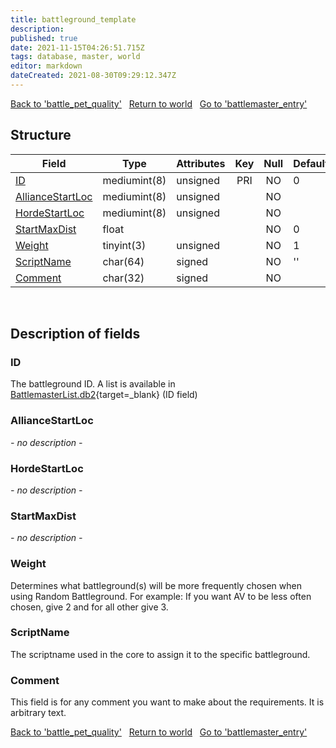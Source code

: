 ```yaml
---
title: battleground_template
description: 
published: true
date: 2021-11-15T04:26:51.715Z
tags: database, master, world
editor: markdown
dateCreated: 2021-08-30T09:29:12.347Z
---
```


<a href="https://dev.trinitycore.info/en/database/master/world/battle_pet_quality" class="mt-5 v-btn v-btn--depressed v-btn--flat v-btn--outlined theme--light v-size--default darkblue--text text--lighten-3"><span class="v-btn__content"><i aria-hidden="true" class="v-icon notranslate v-icon--left mdi mdi-arrow-left theme--light"></i><span>Back to 'battle_pet_quality'</span></span></a>&nbsp;&nbsp;&nbsp;<a href="https://dev.trinitycore.info/en/database/master/world/home" class="mt-5 v-btn v-btn--depressed v-btn--flat v-btn--outlined theme--light v-size--default darkblue--text text--lighten-3"><span class="v-btn__content"><i aria-hidden="true" class="v-icon notranslate v-icon--left mdi mdi-home-outline theme--light"></i><span>Return to world</span></span></a>&nbsp;&nbsp;&nbsp;<a href="https://dev.trinitycore.info/en/database/master/world/battlemaster_entry" class="mt-5 v-btn v-btn--depressed v-btn--flat v-btn--outlined theme--light v-size--default darkblue--text text--lighten-3"><span class="v-btn__content"><span>Go to 'battlemaster_entry'</span><i aria-hidden="true" class="v-icon notranslate v-icon--right mdi mdi-arrow-right theme--light"></i></span></a>

## Structure

| Field | Type | Attributes | Key | Null | Default | Extra | Comment |
| --- | --- | --- | :---: | :---: | --- | --- | --- |
| [ID](#id) | mediumint(8) | unsigned | PRI | NO | 0 |  |  |
| [AllianceStartLoc](#alliancestartloc) | mediumint(8) | unsigned |  | NO |  |  |  |
| [HordeStartLoc](#hordestartloc) | mediumint(8) | unsigned |  | NO |  |  |  |
| [StartMaxDist](#startmaxdist) | float |  |  | NO | 0 |  |  |
| [Weight](#weight) | tinyint(3) | unsigned |  | NO | 1 |  |  |
| [ScriptName](#scriptname) | char(64) | signed |  | NO | '' |  |  |
| [Comment](#comment) | char(32) | signed |  | NO |  |  |  |
&nbsp;
## Description of fields

### ID
The battleground ID.
A list is available in [BattlemasterList.db2](https://wow.tools/dbc/?dbc=battlemasterlist){target=_blank} (ID field)
&nbsp;

### AllianceStartLoc
*- no description -*
&nbsp;

### HordeStartLoc
*- no description -*
&nbsp;

### StartMaxDist
*- no description -*
&nbsp;

### Weight
Determines what battleground(s) will be more frequently chosen when using Random Battleground.
For example: If you want AV to be less often chosen, give 2 and for all other give 3.
&nbsp;

### ScriptName
The scriptname used in the core to assign it to the specific battleground.
&nbsp;

### Comment
This field is for any comment you want to make about the requirements. It is arbitrary text.
&nbsp;

<a href="https://dev.trinitycore.info/en/database/master/world/battle_pet_quality" class="mt-5 v-btn v-btn--depressed v-btn--flat v-btn--outlined theme--light v-size--default darkblue--text text--lighten-3"><span class="v-btn__content"><i aria-hidden="true" class="v-icon notranslate v-icon--left mdi mdi-arrow-left theme--light"></i><span>Back to 'battle_pet_quality'</span></span></a>&nbsp;&nbsp;&nbsp;<a href="https://dev.trinitycore.info/en/database/master/world/home" class="mt-5 v-btn v-btn--depressed v-btn--flat v-btn--outlined theme--light v-size--default darkblue--text text--lighten-3"><span class="v-btn__content"><i aria-hidden="true" class="v-icon notranslate v-icon--left mdi mdi-home-outline theme--light"></i><span>Return to world</span></span></a>&nbsp;&nbsp;&nbsp;<a href="https://dev.trinitycore.info/en/database/master/world/battlemaster_entry" class="mt-5 v-btn v-btn--depressed v-btn--flat v-btn--outlined theme--light v-size--default darkblue--text text--lighten-3"><span class="v-btn__content"><span>Go to 'battlemaster_entry'</span><i aria-hidden="true" class="v-icon notranslate v-icon--right mdi mdi-arrow-right theme--light"></i></span></a>

